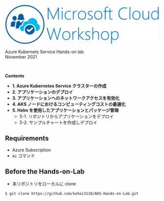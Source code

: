 ![Microsoft Cloud Workshop](images/ms-cloud-workshop.png)

Azure Kubernets Service
Hands-on lab  
November 2021

<br />

**Contents**

- **1. Azure Kubernetes Service クラスターの作成**
- **2. アプリケーションのデプロイ**
- **3. アプリケーションへのネットワークアクセスを有効化**
- **4. AKS ノードにおけるコンピューティングコストの最適化**
- **5. Helm を使用したアプリケーションとパッケージ管理**
  * 5-1. リポジトリからアプリケーションをデプロイ
  * 5-2. サンプルチャートを作成しデプロイ

## Requirements

- Azure Subscription
- `Az` コマンド

## Before the Hands-on-Lab

- 本リポジトリをローカルに clone

```bash
$ git clone https://github.com/kohei3110/AKS-Hands-on-Lab.git
```
